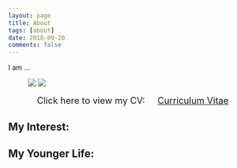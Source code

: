```yaml
---
layout: page
title: About
tags: [about]
date: 2018-09-20
comments: false
---
```


I am ...

<figure class="half">
	<img src="{{base.url}}/assets/img/me-1.jpg" class="img-disappear">
    <img src="{{base.url}}/assets/img/me-2.jpg">
</figure>

<center>
	<span style="font-size: 130%;">
		Click here to view my CV: &nbsp;&nbsp;&nbsp;
	</span> 
	<a href="{{base.url}}/assets/document/CV_180920.pdf" target="_blank" class="btn btn-info">
		<span style="font-size: 130%;">
			Curriculum Vitae
		</span>
	</a>

</center>

## My Interest:

## My Younger Life:


